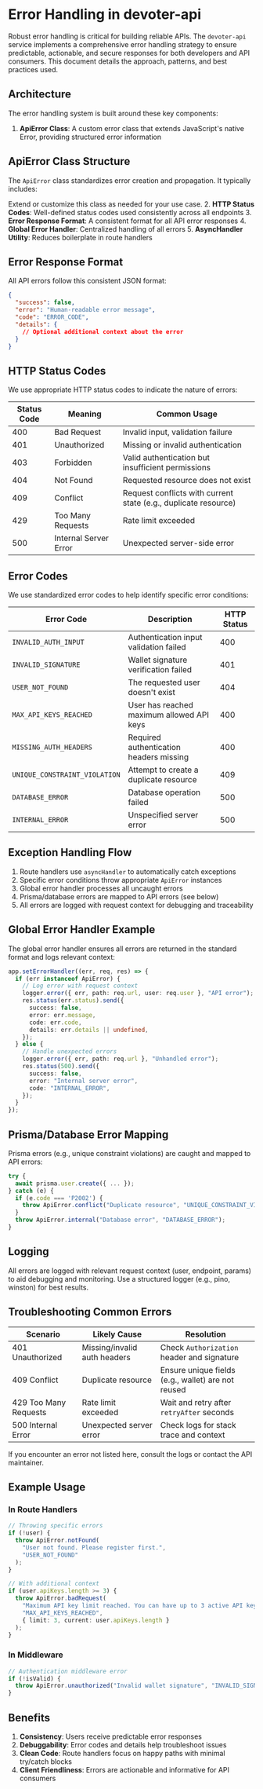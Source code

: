 
# Error Handling in devoter-api

Robust error handling is critical for building reliable APIs. The `devoter-api` service implements a comprehensive error handling strategy to ensure predictable, actionable, and secure responses for both developers and API consumers. This document details the approach, patterns, and best practices used.

## Architecture

The error handling system is built around these key components:

1. **ApiError Class**: A custom error class that extends JavaScript's native Error, providing structured error information
## ApiError Class Structure

The `ApiError` class standardizes error creation and propagation. It typically includes:


Extend or customize this class as needed for your use case.
2. **HTTP Status Codes**: Well-defined status codes used consistently across all endpoints
3. **Error Response Format**: A consistent format for all API error responses
4. **Global Error Handler**: Centralized handling of all errors
5. **AsyncHandler Utility**: Reduces boilerplate in route handlers

## Error Response Format

All API errors follow this consistent JSON format:

```json
{
  "success": false,
  "error": "Human-readable error message",
  "code": "ERROR_CODE",
  "details": {
    // Optional additional context about the error
  }
}
```

## HTTP Status Codes

We use appropriate HTTP status codes to indicate the nature of errors:

| Status Code | Meaning               | Common Usage                                                    |
| ----------- | --------------------- | --------------------------------------------------------------- |
| 400         | Bad Request           | Invalid input, validation failure                               |
| 401         | Unauthorized          | Missing or invalid authentication                               |
| 403         | Forbidden             | Valid authentication but insufficient permissions               |
| 404         | Not Found             | Requested resource does not exist                               |
| 409         | Conflict              | Request conflicts with current state (e.g., duplicate resource) |
| 429         | Too Many Requests     | Rate limit exceeded                                             |
| 500         | Internal Server Error | Unexpected server-side error                                    |

## Error Codes

We use standardized error codes to help identify specific error conditions:

| Error Code                    | Description                               | HTTP Status |
| ----------------------------- | ----------------------------------------- | ----------- |
| `INVALID_AUTH_INPUT`          | Authentication input validation failed    | 400         |
| `INVALID_SIGNATURE`           | Wallet signature verification failed      | 401         |
| `USER_NOT_FOUND`              | The requested user doesn't exist          | 404         |
| `MAX_API_KEYS_REACHED`        | User has reached maximum allowed API keys | 400         |
| `MISSING_AUTH_HEADERS`        | Required authentication headers missing   | 400         |
| `UNIQUE_CONSTRAINT_VIOLATION` | Attempt to create a duplicate resource    | 409         |
| `DATABASE_ERROR`              | Database operation failed                 | 500         |
| `INTERNAL_ERROR`              | Unspecified server error                  | 500         |

## Exception Handling Flow

1. Route handlers use `asyncHandler` to automatically catch exceptions
2. Specific error conditions throw appropriate `ApiError` instances
3. Global error handler processes all uncaught errors
4. Prisma/database errors are mapped to API errors (see below)
5. All errors are logged with request context for debugging and traceability
## Global Error Handler Example

The global error handler ensures all errors are returned in the standard format and logs relevant context:

```typescript
app.setErrorHandler((err, req, res) => {
  if (err instanceof ApiError) {
    // Log error with request context
    logger.error({ err, path: req.url, user: req.user }, "API error");
    res.status(err.status).send({
      success: false,
      error: err.message,
      code: err.code,
      details: err.details || undefined,
    });
  } else {
    // Handle unexpected errors
    logger.error({ err, path: req.url }, "Unhandled error");
    res.status(500).send({
      success: false,
      error: "Internal server error",
      code: "INTERNAL_ERROR",
    });
  }
});
```

## Prisma/Database Error Mapping

Prisma errors (e.g., unique constraint violations) are caught and mapped to API errors:

```typescript
try {
  await prisma.user.create({ ... });
} catch (e) {
  if (e.code === 'P2002') {
    throw ApiError.conflict("Duplicate resource", "UNIQUE_CONSTRAINT_VIOLATION");
  }
  throw ApiError.internal("Database error", "DATABASE_ERROR");
}
```
## Logging

All errors are logged with relevant request context (user, endpoint, params) to aid debugging and monitoring. Use a structured logger (e.g., pino, winston) for best results.
## Troubleshooting Common Errors

| Scenario | Likely Cause | Resolution |
|----------|-------------|------------|
| 401 Unauthorized | Missing/invalid auth headers | Check `Authorization` header and signature |
| 409 Conflict | Duplicate resource | Ensure unique fields (e.g., wallet) are not reused |
| 429 Too Many Requests | Rate limit exceeded | Wait and retry after `retryAfter` seconds |
| 500 Internal Error | Unexpected server error | Check logs for stack trace and context |

If you encounter an error not listed here, consult the logs or contact the API maintainer.

## Example Usage

### In Route Handlers

```typescript
// Throwing specific errors
if (!user) {
  throw ApiError.notFound(
    "User not found. Please register first.",
    "USER_NOT_FOUND"
  );
}

// With additional context
if (user.apiKeys.length >= 3) {
  throw ApiError.badRequest(
    "Maximum API key limit reached. You can have up to 3 active API keys.",
    "MAX_API_KEYS_REACHED",
    { limit: 3, current: user.apiKeys.length }
  );
}
```

### In Middleware

```typescript
// Authentication middleware error
if (!isValid) {
  throw ApiError.unauthorized("Invalid wallet signature", "INVALID_SIGNATURE");
}
```

## Benefits

1. **Consistency**: Users receive predictable error responses
2. **Debuggability**: Error codes and details help troubleshoot issues
3. **Clean Code**: Route handlers focus on happy paths with minimal try/catch blocks
4. **Client Friendliness**: Errors are actionable and informative for API consumers
